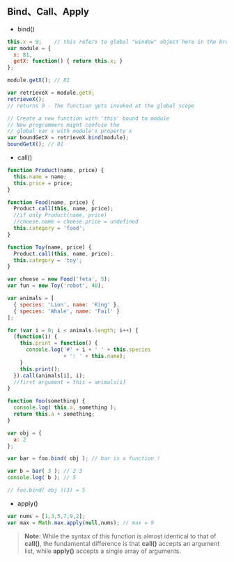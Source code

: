 ## Bind、Call、Apply

* bind()
```js
this.x = 9;    // this refers to global "window" object here in the browser
var module = {
  x: 81,
  getX: function() { return this.x; }
};

module.getX(); // 81

var retrieveX = module.getX;
retrieveX();   
// returns 9 - The function gets invoked at the global scope

// Create a new function with 'this' bound to module
// New programmers might confuse the
// global var x with module's property x
var boundGetX = retrieveX.bind(module);
boundGetX(); // 81
```

* call()

```js
function Product(name, price) {
  this.name = name;
  this.price = price;
}

function Food(name, price) {
  Product.call(this, name, price);
  //if only Product(name, price)
  //cheese.name = cheese.price = undefined
  this.category = 'food';
}

function Toy(name, price) {
  Product.call(this, name, price);
  this.category = 'toy';
}

var cheese = new Food('feta', 5); 
var fun = new Toy('robot', 40);
```

```js
var animals = [
  { species: 'Lion', name: 'King' },
  { species: 'Whale', name: 'Fail' }
];

for (var i = 0; i < animals.length; i++) {
  (function(i) {
    this.print = function() {
      console.log('#' + i + ' ' + this.species
                  + ': ' + this.name);
    }
    this.print();
  }).call(animals[i], i);
  //first argument = this = animals[i]
}
```

```js
function foo(something) {
  console.log( this.a, something );
  return this.a + something;
}

var obj = {
  a: 2
};

var bar = foo.bind( obj ); // bar is a function !

var b = bar( 3 ); // 2 3
console.log( b ); // 5

// foo.bind( obj )(3) = 5
```


* apply()
```javascript
var nums = [1,3,5,7,9,2];
var max = Math.max.apply(null,nums); // max = 9
```


> **Note:** While the syntax of this function is almost identical to that of **call()**, the fundamental difference is that **call()** accepts an argument list, while **apply()** accepts a single array of arguments.

